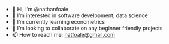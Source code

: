 - 👋 Hi, I’m @nathanfoale
- 👀 I’m interested in software development, data science
- 🌱 I’m currently learning econometrics
- 💞️ I’m looking to collaborate on any beginner friendly projects
- 📫 How to reach me: natfoale@gmail.com

<!---
nathanfoale/nathanfoale is a ✨ special ✨ repository because its `README.md` (this file) appears on your GitHub profile.
You can click the Preview link to take a look at your changes.
--->
